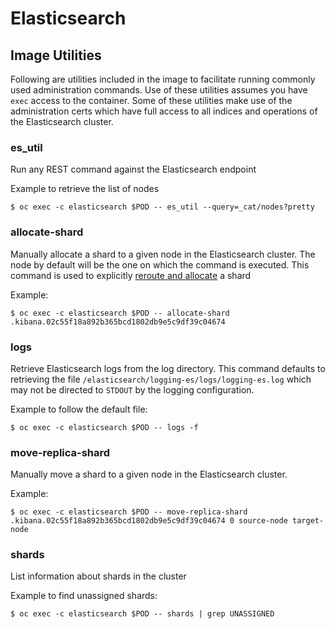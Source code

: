 # Elasticsearch

## Image Utilities
Following are utilities included in the image to facilitate running commonly used
administration commands.  Use of these utilities assumes you have `exec` access
to the container.  Some of these utilities make use of the administration certs which have
full access to all indices and operations of the Elasticsearch cluster.

### es_util
Run any REST command against the Elasticsearch endpoint

Example to retrieve the list of nodes
```
$ oc exec -c elasticsearch $POD -- es_util --query=_cat/nodes?pretty
```

### allocate-shard
Manually allocate a shard to a given node in the Elasticsearch cluster.  The node
by default will be the one on which the command is executed. This command
is used to explicitly [reroute and allocate](https://www.elastic.co/guide/en/elasticsearch/reference/2.4/cluster-reroute.html)
a shard

Example:
```
$ oc exec -c elasticsearch $POD -- allocate-shard .kibana.02c55f18a892b365bcd1802db9e5c9df39c04674
```

### logs
Retrieve Elasticsearch logs from the log directory. This command defaults to retrieving
the file `/elasticsearch/logging-es/logs/logging-es.log` which may not be directed to
`STDOUT` by the logging configuration.

Example to follow the default file:
```
$ oc exec -c elasticsearch $POD -- logs -f
```

### move-replica-shard
Manually move a shard to a given node in the Elasticsearch cluster.

Example:
```
$ oc exec -c elasticsearch $POD -- move-replica-shard .kibana.02c55f18a892b365bcd1802db9e5c9df39c04674 0 source-node target-node
```

### shards
List information about shards in the cluster

Example to find unassigned shards:
```
$ oc exec -c elasticsearch $POD -- shards | grep UNASSIGNED
```
